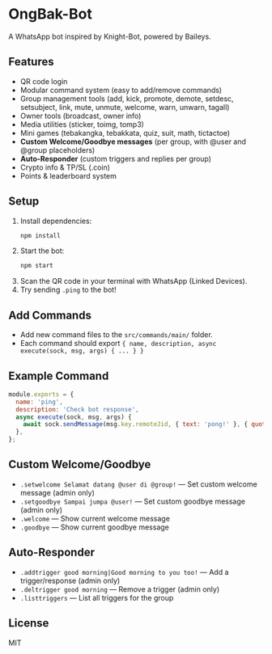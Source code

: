 # OngBak-Bot

A WhatsApp bot inspired by Knight-Bot, powered by Baileys.

## Features
- QR code login
- Modular command system (easy to add/remove commands)
- Group management tools (add, kick, promote, demote, setdesc, setsubject, link, mute, unmute, welcome, warn, unwarn, tagall)
- Owner tools (broadcast, owner info)
- Media utilities (sticker, toimg, tomp3)
- Mini games (tebakangka, tebakkata, quiz, suit, math, tictactoe)
- **Custom Welcome/Goodbye messages** (per group, with @user and @group placeholders)
- **Auto-Responder** (custom triggers and replies per group)
- Crypto info & TP/SL (.coin)
- Points & leaderboard system

## Setup

1. Install dependencies:
   ```bash
   npm install
   ```
2. Start the bot:
   ```bash
   npm start
   ```
3. Scan the QR code in your terminal with WhatsApp (Linked Devices).
4. Try sending `.ping` to the bot!

## Add Commands
- Add new command files to the `src/commands/main/` folder.
- Each command should export `{ name, description, async execute(sock, msg, args) { ... } }`

## Example Command
```js
module.exports = {
  name: 'ping',
  description: 'Check bot response',
  async execute(sock, msg, args) {
    await sock.sendMessage(msg.key.remoteJid, { text: 'pong!' }, { quoted: msg });
  },
};
```

## Custom Welcome/Goodbye
- `.setwelcome Selamat datang @user di @group!` — Set custom welcome message (admin only)
- `.setgoodbye Sampai jumpa @user!` — Set custom goodbye message (admin only)
- `.welcome` — Show current welcome message
- `.goodbye` — Show current goodbye message

## Auto-Responder
- `.addtrigger good morning|Good morning to you too!` — Add a trigger/response (admin only)
- `.deltrigger good morning` — Remove a trigger (admin only)
- `.listtriggers` — List all triggers for the group

## License
MIT 
